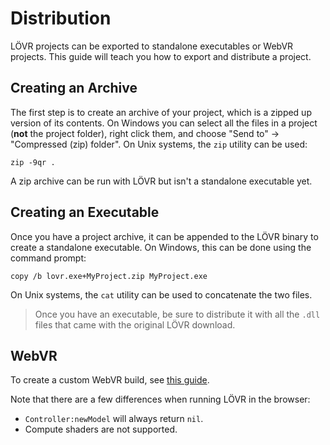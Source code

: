 Distribution
===

LÖVR projects can be exported to standalone executables or WebVR projects.  This guide will teach you
how to export and distribute a project.

Creating an Archive
---

The first step is to create an archive of your project, which is a zipped up version of its
contents.  On Windows you can select all the files in a project (**not** the project folder), right
click them, and choose "Send to" -> "Compressed (zip) folder".  On Unix systems, the `zip` utility
can be used:

```
zip -9qr .
```

A zip archive can be run with LÖVR but isn't a standalone executable yet.

Creating an Executable
---

Once you have a project archive, it can be appended to the LÖVR binary to create a standalone
executable.  On Windows, this can be done using the command prompt:

```
copy /b lovr.exe+MyProject.zip MyProject.exe
```

On Unix systems, the `cat` utility can be used to concatenate the two files.

> Once you have an executable, be sure to distribute it with all the `.dll` files that came with the
original LÖVR download.

WebVR
---

To create a custom WebVR build, see [this
guide](https://github.com/bjornbytes/lovr/blob/master/COMPILING.md#webvr).

Note that there are a few differences when running LÖVR in the browser:

- `Controller:newModel` will always return `nil`.
- Compute shaders are not supported.
